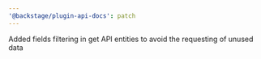 ```yaml
---
'@backstage/plugin-api-docs': patch
---
```


Added fields filtering in get API entities to avoid the requesting of unused data
